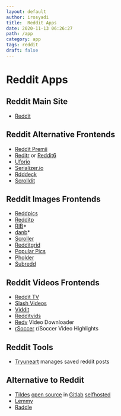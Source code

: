 ```yaml
---
layout: default
author: irosyadi
title:  Reddit Apps
date: 2020-11-13 06:26:27
path: /app
category: app
tags: reddit
draft: false
---
```


# Reddit Apps

## Reddit Main Site
- [Reddit](https://old.reddit.com/)

## Reddit Alternative Frontends
- [Reddit Premii](https://reddit.premii.com/)
- [Reditr](http://reditr.com/) or [Reddit6](http://reddit6.com/#/Stream)
- [Uforio](http://web.uforio.com/)
- [Serializer.io](https://serializer.io/)
- [Rdddeck](https://rdddeck.com/)
- [Scrolldit](http://www.scrolldit.com/)

## Reddit Images Frontends
- [Reddpics](https://reddpics.com/)
- [Redditp](https://www.redditp.com/)
- [RIB](http://rib.darkmirage.com/)*
- [danb](https://danb.me/viewr/)*
- [Scroller](https://scrolller.com/)
- [Redditgrid](https://www.redditgrid.com/)
- [Popular Pics](https://popular.pics/)
- [Pholder](https://pholder.com/)
- [Subredd](https://www.subredd.com)

## Reddit Videos Frontends
- [Reddit TV](http://redditv.ca/)
- [Slash Videos](https://arbazsiddiqui.github.io/rSlashVideos/)
- [Viddit](https://viddit.app/)
- [Redditvids](https://redditvids.com/)
- [Redv](https://redv.co/) Video Downloader
- [rSoccer](https://rsoccer.live/) r/Soccer Video Highlights

## Reddit Tools
- [Tryuneart](https://app.tryunearth.com/) manages saved reddit posts

## Alternative to Reddit
- [Tildes](https://tildes.net/) [open source](https://blog.tildes.net/open-source) in [Gitlab](https://gitlab.com/tildes/tildes) [selfhosted](https://docs.tildes.net/instructions/development-setup)
- [Lemmy](https://dev.lemmy.ml/)
- [Raddle](https://raddle.me/)